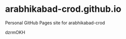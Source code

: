 # arabhikabad-crod.github.io
Personal GitHub Pages site for arabhikabad-crod





















dzrmOKH
